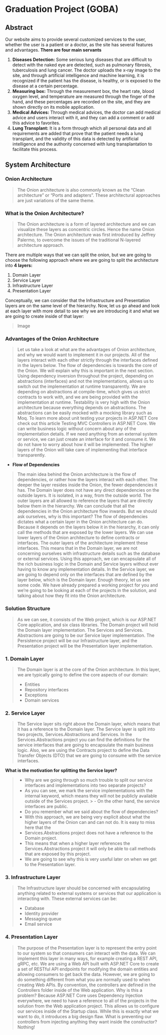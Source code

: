 # Graduation Project (GOBA)
## Abstract
 Our website aims to provide several customized services to the user, whether the user is a patient or a doctor, as the
 site has several features and advantages.
 **There are four main servants**
1. **Diseases Detection:** Some serious lung diseases that are difficult to detect with the naked eye are detected, such as pulmonary fibrosis, tuberculosis and lung cancer. The doctor uploads the x-ray image to the site, and through artificial intelligence and machine learning, it is recognized if the patient has the disease, is healthy, or is exposed to the disease at a certain percentage.
2. **Measuring box:** Through the measurement box, the heart rate, blood oxygen level, and temperature are measured through the finger of the hand, and these percentages are recorded on the site, and they are shown directly on its mobile application.
3. **Medical Advices:** Through medical advices, the doctor can add medical advice and users interact with it, and they can add a comment or add this advice to favorites.
4. **Lung Transplant:** It is a form through which all personal data and all requirements are added that prove that the patient needs a lung transplant, and the validity of this data is detected by artificial intelligence and the authority concerned with lung transplantation to facilitate this process.

## System Architecture
### Onion Architecture
> The Onion architecture is also commonly known as the “Clean architecture” or “Ports and adapters”. These architectural approaches are just variations of the same theme.

### What is the Onion Architecture?
> The Onion architecture is a form of layered architecture and we can visualize these layers as concentric circles. Hence the name Onion architecture. The Onion architecture was first introduced by Jeffrey Palermo, to overcome the issues of the traditional N-layered architecture approach.

There are multiple ways that we can split the onion, but we are going to choose the following approach where we are going to split the architecture into **4 layers:**
1. Domain Layer
2. Service Layer
3. Infrastructure Layer
4. Presentation Layer

Conceptually, we can consider that the Infrastructure and Presentation layers are on the same level of the hierarchy.
Now, let us go ahead and look at each layer with more detail to see why we are introducing it and what we are going to create inside of that layer:
> Image

### Advantages of the Onion Architecture
> Let us take a look at what are the advantages of Onion architecture, and why we would want to implement it in our projects.
> All of the layers interact with each other strictly through the interfaces defined in the layers below. The flow of dependencies is towards the core of the Onion. We will explain why this is important in the next section.
> Using dependency inversion throughout the project, depending on abstractions (interfaces) and not the implementations, allows us to switch out the implementation at runtime transparently. We are depending on abstractions at compile-time, which gives us strict contracts to work with, and we are being provided with the implementation at runtime.
> Testability is very high with the Onion architecture because everything depends on abstractions. The abstractions can be easily mocked with a mocking library such as Moq. To learn more about unit testing your projects in ASP.NET Core check out this article Testing MVC Controllers in ASP.NET Core.
> We can write business logic without concern about any of the implementation details. If we need anything from an external system or service, we can just create an interface for it and consume it. We do not have to worry about how it will be implemented. The higher layers of the Onion will take care of implementing that interface transparently.
- **Flow of Dependencies**
> The main idea behind the Onion architecture is the flow of dependencies, or rather how the layers interact with each other. The deeper the layer resides inside the Onion, the fewer dependencies it has.
> The Domain layer does not have any direct dependencies on the outside layers. It is isolated, in a way, from the outside world. The outer layers are all allowed to reference the layers that are directly below them in the hierarchy.
> We can conclude that all the dependencies in the Onion architecture flow inwards. But we should ask ourselves, why is this important?
> The flow of dependencies dictates what a certain layer in the Onion architecture can do. Because it depends on the layers below it in the hierarchy, it can only call the methods that are exposed by the lower layers.
> We can use lower layers of the Onion architecture to define contracts or interfaces. The outer layers of the architecture implement these interfaces. This means that in the Domain layer, we are not concerning ourselves with infrastructure details such as the database or external services.
> Using this approach, we can encapsulate all of the rich business logic in the Domain and Service layers without ever having to know any implementation details. In the Service layer, we are going to depend only on the interfaces that are defined by the layer below, which is the Domain layer.
> Enough theory, let us see some code. We have already prepared a working project for you and we’re going to be looking at each of the projects in the solution, and talking about how they fit into the Onion architecture.

### Solution Structure
> As we can see, it consists of the Web project, which is our ASP.NET Core application, and six class libraries. The Domain project will hold the Domain layer implementation. The Services and Services.
> Abstractions are going to be our Service layer implementation. The Persistence project will be our Infrastructure layer, and the Presentation project will be the Presentation layer implementation.

### **1. Domain Layer**
> The Domain layer is at the core of the Onion architecture. In this layer, we are typically going to define the core aspects of our domain:
> - Entities
> - Repository interfaces
> - Exceptions
> - Domain services

### **2. Service Layer**
> The Service layer sits right above the Domain layer, which means that it has a reference to the Domain layer. The Service layer is split into two projects, Services.Abstractions and Services.
> In the Services.Abstractions project you can find the definitions for the service interfaces that are going to encapsulate the main business logic. Also, we are using the Contracts project to define the Data Transfer Objects (DTO) that we are going to consume with the service interfaces.
> 
**What is the motivation for splitting the Service layer?**
> - Why are we going through so much trouble to split our service interfaces and implementations into two separate projects?
> - As you can see, we mark the service implementations with the internal keyword, which means they will not be publicly available outside of the Services project. > - On the other hand, the service interfaces are public.
> - Do you remember what we said about the flow of dependencies?
> - With this approach, we are being very explicit about what the higher layers of the Onion can and can not do. It is easy to miss here that the 
> - Services.Abstractions project does not have a reference to the Domain project.
> - This means that when a higher layer references the Services.Abstractions project it will only be able to call methods that are exposed by this project.
> - We are going to see why this is very useful later on when we get to the Presentation layer.

### **3. Infrastructure Layer**
> The Infrastructure layer should be concerned with encapsulating anything related to external systems or services that our application is interacting with. These external services can be:
> - Database
> - Identity provider
> - Messaging queue
> - Email service

### **4. Presentation Layer**
> The purpose of the Presentation layer is to represent the entry point to our system so that consumers can interact with the data. We can implement this layer in many ways, for example creating a REST API, gRPC, etc.
> We are using a Web API built with ASP.NET Core to create a set of RESTful API endpoints for modifying the domain entities and allowing consumers to get back the data.
> However, we are going to do something different from what you are normally used to when creating Web APIs. By convention, the controllers are defined in the Controllers folder inside of the Web application.
> Why is this a problem? Because ASP.NET Core uses Dependency Injection everywhere, we need to have a reference to all of the projects in the solution from the Web application project. This allows us to configure our services inside of the Startup class.
> While this is exactly what we want to do, it introduces a big design flaw. What is preventing our controllers from injecting anything they want inside the constructor? Nothing!




